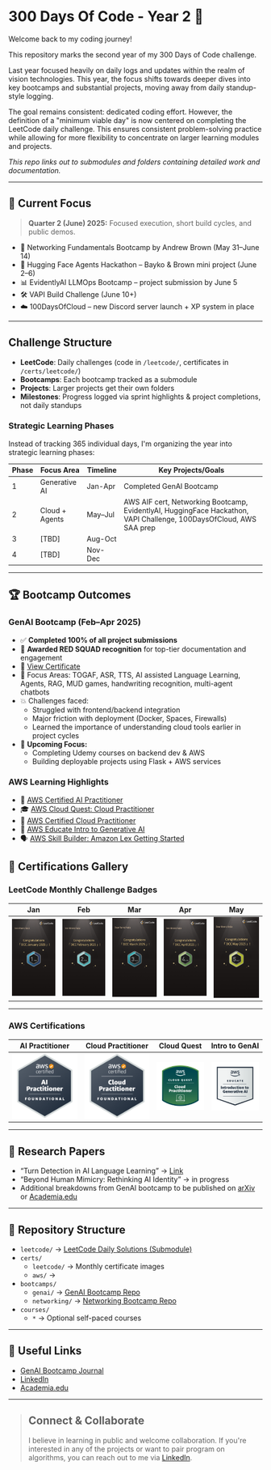 # 300 Days Of Code - Year 2 🚀

Welcome back to my coding journey!

This repository marks the second year of my 300 Days of Code challenge.

Last year focused heavily on daily logs and updates within the realm of vision technologies. This year, the focus shifts towards deeper dives into key bootcamps and substantial projects, moving away from daily standup-style logging.

The goal remains consistent: dedicated coding effort. However, the definition of a "minimum viable day" is now centered on completing the LeetCode daily challenge. This ensures consistent problem-solving practice while allowing for more flexibility to concentrate on larger learning modules and projects.

_This repo links out to submodules and folders containing detailed work and documentation._

---

## 🎯 Current Focus

> **Quarter 2 (June) 2025:** Focused execution, short build cycles, and public demos.

- 🧠 Networking Fundamentals Bootcamp by Andrew Brown (May 31–June 14)
- 🔧 Hugging Face Agents Hackathon – Bayko & Brown mini project (June 2–6)
- 📊 EvidentlyAI LLMOps Bootcamp – project submission by June 5
- 🛠️ VAPI Build Challenge (June 10+)
- ☁️ 100DaysOfCloud – new Discord server launch + XP system in place

---

## Challenge Structure

- **LeetCode**: Daily challenges (code in `/leetcode/`, certificates in `/certs/leetcode/`)
- **Bootcamps**: Each bootcamp tracked as a submodule
- **Projects**: Larger projects get their own folders
- **Milestones**: Progress logged via sprint highlights & project completions, not daily standups

### Strategic Learning Phases

Instead of tracking 365 individual days, I'm organizing the year into strategic learning phases:

| Phase | Focus Area     | Timeline | Key Projects/Goals                                                                                                  |
| ----- | -------------- | -------- | ------------------------------------------------------------------------------------------------------------------- |
| 1     | Generative AI  | Jan-Apr  | Completed GenAI Bootcamp                                                                                            |
| 2     | Cloud + Agents | May–Jul  | AWS AIF cert, Networking Bootcamp, EvidentlyAI, HuggingFace Hackathon, VAPI Challenge, 100DaysOfCloud, AWS SAA prep |
| 3     | [TBD]          | Aug-Oct  |                                                                                                                     |
| 4     | [TBD]          | Nov-Dec  |                                                                                                                     |

---

## 🏆 Bootcamp Outcomes

### GenAI Bootcamp (Feb–Apr 2025)

- ✅ **Completed 100% of all project submissions**
- 🔴 **Awarded RED SQUAD recognition** for top-tier documentation and engagement
- 📜 [View Certificate](certs/genai-bootcamp/certificate.pdf)
- 🧠 Focus Areas: TOGAF, ASR, TTS, AI assisted Language Learning, Agents, RAG, MUD games, handwriting recognition, multi-agent chatbots
- 💥 Challenges faced:
  - Struggled with frontend/backend integration
  - Major friction with deployment (Docker, Spaces, Firewalls)
  - Learned the importance of understanding cloud tools earlier in project cycles
- 🔧 **Upcoming Focus:**
  - Completing Udemy courses on backend dev & AWS
  - Building deployable projects using Flask + AWS services

### AWS Learning Highlights

- 🏅 [AWS Certified AI Practitioner](https://www.credly.com/badges/1f290b70-e366-4756-a959-413c8c3b4398/public_url)
- 🎓 [AWS Cloud Quest: Cloud Practitioner](https://www.credly.com/badges/7de75131-01cf-4d37-851b-cb63f6f39dae/public_url)
- 🏅 [AWS Certified Cloud Practitioner](https://www.credly.com/badges/684fdd1c-105a-4ee4-a472-f15381285ecd/public_url)
- 🤖 [AWS Educate Intro to Generative AI](https://www.credly.com/badges/17ad2294-e69a-4465-9d58-226109158cce/public_url)
- 🗣️ [AWS Skill Builder: Amazon Lex Getting Started](certs/aws/17999_5_861541_1746163529_AWSSkillBuilderCourseCompletionCertificate.pdf)

## 🧪 Certifications Gallery

### LeetCode Monthly Challenge Badges

| Jan                             | Feb                             | Mar                             | Apr                             | May                             |
| ------------------------------- | ------------------------------- | ------------------------------- | ------------------------------- | ------------------------------- |
| ![](certs/leetcode/2025-01.png) | ![](certs/leetcode/2025-02.png) | ![](certs/leetcode/2025-03.png) | ![](certs/leetcode/2025-04.png) | ![](certs/leetcode/2025-05.png) |

---

### AWS Certifications

| AI Practitioner                                  | Cloud Practitioner                                  | Cloud Quest                                           | Intro to GenAI                                               |
| ------------------------------------------------ | --------------------------------------------------- | ----------------------------------------------------- | ------------------------------------------------------------ |
| ![](certs/aws/aws-certified-ai-practitioner.png) | ![](certs/aws/aws-certified-cloud-practitioner.png) | ![](certs/aws/aws-cloud-quest-cloud-practitioner.png) | ![](certs/aws/aws-educate-introduction-to-generative-ai.png) |

---

## 📘 Research Papers

- “Turn Detection in AI Language Learning” → [Link](https://www.academia.edu/128366473/Turn_Detection_in_AI_Powered_Language_Learning_Cultural_Neurodivergent_and_Ethical_Implications)
- “Beyond Human Mimicry: Rethinking AI Identity” → in progress
- Additional breakdowns from GenAI bootcamp to be published on [arXiv](https://arxiv.org/) or [Academia.edu](https://independentscholar.academia.edu/RamsiKalia)

---

## 📁 Repository Structure

- `leetcode/` → [LeetCode Daily Solutions (Submodule)](https://github.com/yourusername/leetcode-solutions)
- `certs/`
  - `leetcode/` → Monthly certificate images
  - `aws/` →
- `bootcamps/`
  - `genai/` → [GenAI Bootcamp Repo](bootcamps/genai)
  - `networking/` → [Networking Bootcamp Repo](bootcamps/networking)
- `courses/`
  - `*` → Optional self-paced courses
  <!-- - `papers/` – Research breakdowns, dissertations, longform writing -->

---

## 🔗 Useful Links

- [GenAI Bootcamp Journal](https://github.com/Ramsi-K/free-genai-bootcamp-2025/blob/main/journal.md)
- [LinkedIn](https://www.linkedin.com/in/ramsikalia/)
- [Academia.edu](https://independentscholar.academia.edu/RamsiKalia)

---

> ## Connect & Collaborate
>
> I believe in learning in public and welcome collaboration. If you're interested in any of the projects or want to pair program on algorithms, you can reach out to me via [LinkedIn](https://www.linkedin.com/in/ramsikalia/).
